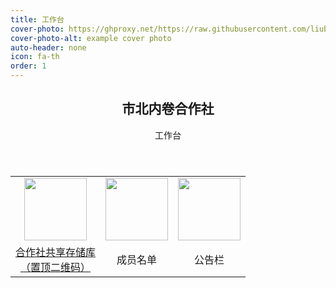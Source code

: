 ```yaml
---
title: 工作台
cover-photo: https://ghproxy.net/https://raw.githubusercontent.com/liubanlaobanzhang/Test/master/assets/images/cover.png
cover-photo-alt: example cover photo
auto-header: none
icon: fa-th
order: 1
---
```

<header>
  <h2>市北内卷合作社</h2>
  <p>工作台</p>
</header>

<table>
  <tr>
    <td><div align='center'><img src="https://ghproxy.net/https://raw.githubusercontent.com/liubanlaobanzhang/Test/master/assets/images/AppBlue.png" height="100px"></div></td>
    <td> <div align='center'><img src="https://ghproxy.com/https://raw.githubusercontent.com/liubanlaobanzhang/Test/master/assets/images/user.svg" height="100px"></div></td>
    <td><div align='center'><img src="https://ghproxy.net/https://raw.githubusercontent.com/liubanlaobanzhang/Test/master/assets/images/notice.svg" height="100px"></div></td>
  </tr>
  <tr>
    <td><div align='center'><a href="https://liubanlaobanzhang.github.io/Test/topqr.html">合作社共享存储库<br>（置顶二维码）</a></div></td>
    <td><div align='center'>成员名单</div></td>
    <td><div align='center'>公告栏</div></td>
  </tr>
</table>